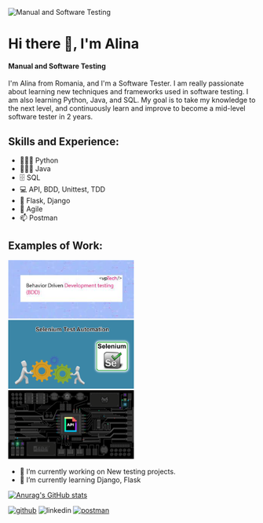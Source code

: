 ![Manual and Software Testing](https://i.pinimg.com/originals/17/07/13/170713ecea0449df54e43dcf926950bf.gif)

# Hi there 👋, I'm Alina 
#### Manual and Software Testing
I'm Alina from Romania, and I'm a Software Tester. I am really passionate about learning new techniques and frameworks used in software testing. I am also learning Python, Java, and SQL. My goal is to take my knowledge to the next level, and continuously learn and improve to become a mid-level software tester in 2 years. 

## Skills and Experience:
* 👩🏼‍💻 Python
* 👩🏻‍💻 Java
* 🗄 SQL
* 💻 API, BDD, Unittest, TDD
* 📱 Flask, Django
* 🎡 Agile
* 📫 Postman
  

## Examples of Work:
<img src="https://github.com/AlinaTr/AlinaTr/blob/main/BDD.jpeg" width="256"/>  <img src="https://github.com/AlinaTr/AlinaTr/blob/main/Se.gif" width="256"/> <img src="https://github.com/AlinaTr/AlinaTr/blob/main/api-.gif" width="256"/> 


- 🔭 I’m currently working on New testing projects. 
- 🌱 I’m currently learning Django, Flask 

[![Anurag's GitHub stats](https://github-readme-stats.vercel.app/api?username=AlinaTr)](https://github.com/anuraghazra/github-readme-stats)


[<img src='https://cdn.jsdelivr.net/npm/simple-icons@3.0.1/icons/github.svg' alt='github' height='40'>](https://github.com/AlinaTr) 
<img src='https://cdn.jsdelivr.net/npm/simple-icons@3.0.1/icons/linkedin.svg' alt='linkedin' height='40'>
[<img src='https://cdn.jsdelivr.net/npm/simple-icons@3.0.1/icons/postman.svg' alt='postman' height='40'>](https://web.postman.co/)  
